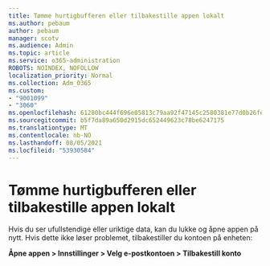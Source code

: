 ```yaml
---
title: Tømme hurtigbufferen eller tilbakestille appen lokalt
ms.author: pebaum
author: pebaum
manager: scotv
ms.audience: Admin
ms.topic: article
ms.service: o365-administration
ROBOTS: NOINDEX, NOFOLLOW
localization_priority: Normal
ms.collection: Adm_O365
ms.custom:
- "9001099"
- "3060"
ms.openlocfilehash: 61280bc444f696e05813c79aa92f47145c2580381e77d0b26fe6fdca527647a6
ms.sourcegitcommit: b5f7da89a650d2915dc652449623c78be6247175
ms.translationtype: MT
ms.contentlocale: nb-NO
ms.lasthandoff: 08/05/2021
ms.locfileid: "53930584"
---
```

# <a name="clear-the-cache-or-locally-reset-the-app"></a>Tømme hurtigbufferen eller tilbakestille appen lokalt

Hvis du ser ufullstendige eller uriktige data, kan du lukke og åpne appen på nytt.  Hvis dette ikke løser problemet, tilbakestiller du kontoen på enheten: 

**Åpne appen > Innstillinger > Velg e-postkontoen > Tilbakestill konto**